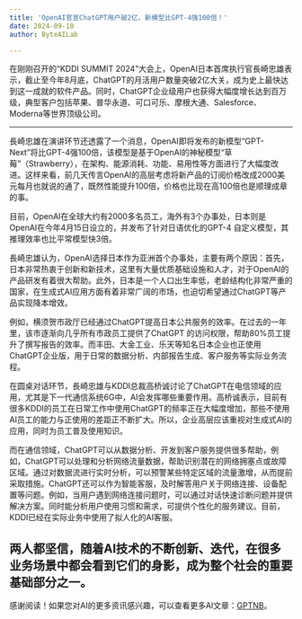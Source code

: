 ```yaml
---
title: 'OpenAI官宣ChatGPT用户破2亿，新模型比GPT-4强100倍！'
date: 2024-09-10
author: ByteAILab

---
```


在刚刚召开的“KDDI SUMMIT 2024”大会上，OpenAI日本首席执行官長崎忠雄表示，截止至今年8月底，ChatGPT的月活用户数量突破2亿大关，成为史上最快达到这一成就的软件产品。同时，ChatGPT企业级用户也获得大幅度增长达到百万级，典型客户包括苹果、普华永道、可口可乐、摩根大通、Salesforce、Moderna等世界顶级公司。

---


長崎忠雄在演讲环节还透露了一个消息，OpenAI即将发布的新模型“GPT-Next”将比GPT-4强100倍，该模型是基于OpenAI的神秘模型“草莓”（Strawberry），在架构、能源消耗、功能、易用性等方面进行了大幅度改进。这样来看，前几天传言OpenAI的高层考虑将新产品的订阅价格改成2000美元每月也就说的通了，既然性能提升100倍，价格也比现在高100倍也是顺理成章的事。

目前，OpenAI在全球大约有2000多名员工，海外有3个办事处，日本则是OpenAI在今年4月15日设立的，并发布了针对日语优化的GPT-4 自定义模型，其推理效率也比平常模型快3倍。

長崎忠雄认为，OpenAI选择日本作为亚洲首个办事处，主要有两个原因：首先，日本非常热衷于创新和新技术，这里有大量优质基础设施和人才，对于OpenAI的产品研发有着很大帮助。此外，日本是一个人口出生率低，老龄结构化非常严重的国家，在生成式AI应用方面有着非常广阔的市场，也迫切希望通过ChatGPT等产品实现降本增效。

例如，横须贺市政厅已经通过ChatGPT提高日本公共服务的效率。在过去的一年里，该市逐渐向几乎所有市政员工提供了ChatGPT 的访问权限，帮助80%员工提升了撰写报告的效率。而丰田、大金工业、乐天等知名日本企业也正使用 ChatGPT企业版，用于日常的数据分析、内部报告生成、客户服务等实际业务流程。

在圆桌对话环节，長崎忠雄与KDDI总裁高桥诚讨论了ChatGPT在电信领域的应用，尤其是下一代通信系统6G中，AI会发挥哪些重要作用。高桥诚表示，目前有很多KDDI的员工在日常工作中使用ChatGPT的频率正在大幅度增加，那些不使用AI员工的能力与正使用的差距正不断扩大。所以，企业高层应该重视对生成式AI的应用，同时为员工普及使用知识。

而在通信领域，ChatGPT可以从数据分析、开发到客户服务提供很多帮助，例如，ChatGPT可以处理和分析网络流量数据，帮助识别潜在的网络拥塞点或故障区域。通过对数据流进行实时分析，可以预警某些特定区域的流量激增，从而提前采取措施。ChatGPT还可以作为智能客服，及时解答用户关于网络连接、设备配置等问题。例如，当用户遇到网络连接问题时，可以通过对话快速诊断问题并提供解决方案。同时能分析用户使用习惯和需求，可提供个性化的服务建议。目前，KDDI已经在实际业务中使用了拟人化的AI客服。

两人都坚信，随着AI技术的不断创新、迭代，在很多业务场景中都会看到它们的身影，成为整个社会的重要基础部分之一。
---
感谢阅读！如果您对AI的更多资讯感兴趣，可以查看更多AI文章：[GPTNB](https://gptnb.com)。